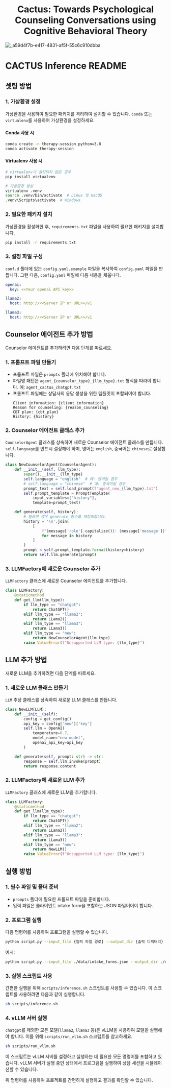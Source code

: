 <h1 align="center"> Cactus: Towards Psychological Counseling Conversations using Cognitive Behavioral Theory </h1>

![_a59d4f7b-e417-4831-af5f-55c6c910dbba](https://github.com/coding-groot/cactus/assets/81813324/bd7cdce1-e85a-4797-8d0e-636a7ea92c41)



# CACTUS Inference README

## 셋팅 방법

### 1. 가상환경 설정

가상환경을 사용하여 필요한 패키지를 격리하여 설치할 수 있습니다. `conda` 또는 `virtualenv`를 사용하여 가상환경을 설정하세요.

#### Conda 사용 시

```sh
conda create -n therapy-session python=3.8
conda activate therapy-session
```

#### Virtualenv 사용 시

```sh
# virtualenv가 설치되지 않은 경우
pip install virtualenv

# 가상환경 생성
virtualenv .venv
source .venv/bin/activate  # Linux 및 macOS
.venv\Scripts\activate  # Windows
```

### 2. 필요한 패키지 설치

가상환경을 활성화한 후, `requirements.txt` 파일을 사용하여 필요한 패키지를 설치합니다.

```sh
pip install -r requirements.txt
```

### 3. 설정 파일 구성

`conf.d` 폴더에 있는 `config.yaml.example` 파일을 복사하여 `config.yaml` 파일을 만듭니다. 그런 다음, `config.yaml` 파일에 다음 내용을 채웁니다.

```yaml
openai:
  key: <<Your openai API key>>

llama2:
  host: http://<<Server IP or URL>>/v1

llama3:
  host: http://<<Server IP or URL>>/v1
```

## Counselor 에이전트 추가 방법

Counselor 에이전트를 추가하려면 다음 단계를 따르세요.

### 1. 프롬프트 파일 만들기

- 프롬프트 파일은 `prompts` 폴더에 위치해야 합니다.
- 파일명 패턴은 `agent_{counselor_type}_{llm_type}.txt` 형식을 따라야 합니다.
  예: `agent_cactus_chatgpt.txt`
- 프롬프트 파일에는 상담사의 응답 생성을 위한 템플릿이 포함되어야 합니다.
  ```text
  Client information: {client_information}
  Reason for counseling: {reason_counseling}
  CBT plan: {cbt_plan}
  History: {history}
  ```

### 2. Counselor 에이전트 클래스 추가

`CounselorAgent` 클래스를 상속하여 새로운 Counselor 에이전트 클래스를 만듭니다. `self.language`를 반드시 설정해야 하며, 영어는 `english`, 중국어는 `chinese`로 설정합니다.

```python
class NewCounselorAgent(CounselorAgent):
    def __init__(self, llm_type):
        super().__init__(llm_type)
        self.language = "english"  # 예: 영어일 경우
        # self.language = "chinese"  # 예: 중국어일 경우
        prompt_text = self.load_prompt(f"agent_new_{llm_type}.txt")
        self.prompt_template = PromptTemplate(
            input_variables=["history"],
            template=prompt_text)

    def generate(self, history):
        # 필요한 경우 generate 함수를 재정의합니다.
        history = '\n'.join(
            [
                f"{message['role'].capitalize()}: {message['message']}"
                for message in history
            ]
        )
        prompt = self.prompt_template.format(history=history)
        return self.llm.generate(prompt)
```

### 3. LLMFactory에 새로운 Counselor 추가

`LLMFactory` 클래스에 새로운 Counselor 에이전트를 추가합니다.

```python
class LLMFactory:
    @staticmethod
    def get_llm(llm_type):
        if llm_type == "chatgpt":
            return ChatGPT()
        elif llm_type == "llama2":
            return LLama2()
        elif llm_type == "llama3":
            return LLama3()
        elif llm_type == "new":
            return NewCounselorAgent(llm_type)
        raise ValueError(f"Unsupported LLM type: {llm_type}")
```

## LLM 추가 방법

새로운 LLM을 추가하려면 다음 단계를 따르세요.

### 1. 새로운 LLM 클래스 만들기

`LLM` 추상 클래스를 상속하여 새로운 LLM 클래스를 만듭니다.

```python
class NewLLM(LLM):
    def __init__(self):
        config = get_config()
        api_key = config['new']['key']
        self.llm = OpenAI(
            temperature=0.7,
            model_name="new-model",
            openai_api_key=api_key
        )

    def generate(self, prompt: str) -> str:
        response = self.llm.invoke(prompt)
        return response.content
```

### 2. LLMFactory에 새로운 LLM 추가

`LLMFactory` 클래스에 새로운 LLM을 추가합니다.

```python
class LLMFactory:
    @staticmethod
    def get_llm(llm_type):
        if llm_type == "chatgpt":
            return ChatGPT()
        elif llm_type == "llama2":
            return LLama2()
        elif llm_type == "llama3":
            return LLama3()
        elif llm_type == "new":
            return NewLLM()
        raise ValueError(f"Unsupported LLM type: {llm_type}")
```

## 실행 방법

### 1. 필수 파일 및 폴더 준비

- `prompts` 폴더에 필요한 프롬프트 파일을 준비합니다.
- 입력 파일은 클라이언트 intake form을 포함하는 JSON 파일이어야 합니다.

### 2. 프로그램 실행

다음 명령어를 사용하여 프로그램을 실행할 수 있습니다.

```sh
python script.py --input_file {입력 파일 경로} --output_dir {출력 디렉터리} --counselor_type {counselor 유형} --llm_type {LLM 유형} --max_turns {최대 턴 수}
```

예시:

```sh
python script.py --input_file ./data/intake_forms.json --output_dir ./output --counselor_type cactus --llm_type chatgpt --max_turns 20
```

### 3. 실행 스크립트 사용

간편한 실행을 위해 `scripts/inference.sh` 스크립트를 사용할 수 있습니다. 이 스크립트를 사용하려면 다음과 같이 실행합니다.

```sh
sh scripts/inference.sh
```

### 4. vLLM 서버 실행

`chatgpt`를 제외한 모든 모델(`llama2`, `llama3` 등)은 vLLM을 사용하여 모델을 실행해야 합니다. 이를 위해 `scripts/run_vllm.sh` 스크립트를 참고하세요.

```sh
sh scripts/run_vllm.sh
```

이 스크립트는 vLLM 서버를 설정하고 실행하는 데 필요한 모든 명령어를 포함하고 있습니다. vLLM 서버가 실행 중인 상태에서 프로그램을 실행하여 상담 세션을 시뮬레이션할 수 있습니다.

위 명령어를 사용하여 프로젝트를 간편하게 실행하고 결과를 확인할 수 있습니다.
